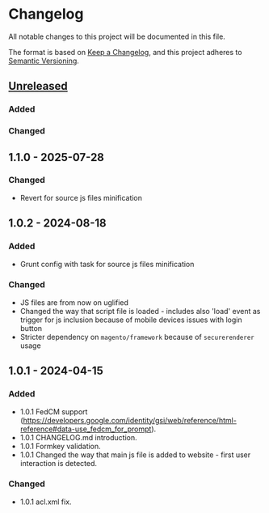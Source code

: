 # Changelog

All notable changes to this project will be documented in this file.

The format is based on [Keep a Changelog](https://keepachangelog.com/en/1.1.0/),
and this project adheres to [Semantic Versioning](https://semver.org/spec/v2.0.0.html).

## [Unreleased]
### Added
### Changed

## 1.1.0 - 2025-07-28
### Changed
- Revert for source js files minification

## 1.0.2 - 2024-08-18
### Added
- Grunt config with task for source js files minification
### Changed
- JS files are from now on uglified
- Changed the way that script file is loaded - includes also 'load' event as trigger for js inclusion because of mobile devices issues with login button
- Stricter dependency on `magento/framework` because of `securerenderer` usage

## 1.0.1 - 2024-04-15
### Added
- 1.0.1 FedCM support (https://developers.google.com/identity/gsi/web/reference/html-reference#data-use_fedcm_for_prompt).
- 1.0.1 CHANGELOG.md introduction.
- 1.0.1 Formkey validation.
- 1.0.1 Changed the way that main js file is added to website - first user interaction is detected.

### Changed
- 1.0.1 acl.xml fix.

[unreleased]: https://github.com/collabpl/magento2-module-google-one-tap/compare/1.0.2...HEAD
[1.1.0]: https://github.com/collabpl/magento2-module-google-one-tap/compare/1.0.2...1.1.0
[1.0.2]: https://github.com/collabpl/magento2-module-google-one-tap/compare/1.0.1...1.0.2
[1.0.1]: https://github.com/collabpl/magento2-module-google-one-tap/compare/1.0.0...1.0.1
[1.0.0]: https://github.com/collabpl/magento2-module-google-one-tap/releases/tag/1.0.0
